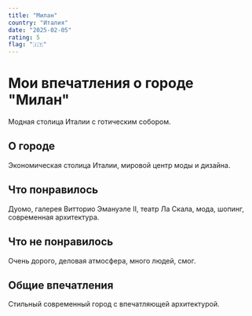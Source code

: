 ```yaml
---
title: "Милан"
country: "Италия"
date: "2025-02-05"
rating: 5
flag: "🇮🇹"
---
```


# Мои впечатления о городе "Милан"

Модная столица Италии с готическим собором.

## О городе

Экономическая столица Италии, мировой центр моды и дизайна.

## Что понравилось

Дуомо, галерея Витторио Эмануэле II, театр Ла Скала, мода, шопинг, современная архитектура.

## Что не понравилось

Очень дорого, деловая атмосфера, много людей, смог.

## Общие впечатления

Стильный современный город с впечатляющей архитектурой.
